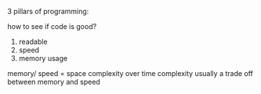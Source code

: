 3 pillars of programming:

how to see if code is good?

 1. readable
 2. speed
 3. memory usage


 memory/ speed = space complexity over time complexity
 usually a trade off between memory and speed
